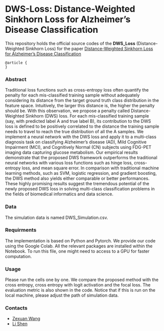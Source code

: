 # DWS-Loss: Distance-Weighted Sinkhorn Loss for Alzheimer’s Disease Classification

This repository holds the official source codes of the **DWS_Loss** (Distance-Weighted Sinkhorn Loss)  for the paper [Distance-Weighted Sinkhorn Loss for Alzheimer’s Disease Classification]()

```
@article {
}
```

### Abstract
Traditional loss functions such as cross-entropy loss often quantify the penalty for each mis-classified
training sample without adequately considering its distance from the target ground truth class distribution
in the feature space. Intuitively, the larger this distance is, the higher the penalty should be. With this
observation, we propose a penalty called Distance-Weighted Sinkhorn (DWS) loss. For each mis-classified
training sample (say, with predicted label A and true label B), its contribution to the DWS loss is defined
to be positively correlated to the distance the training sample needs to travel to reach the true distribution
of all the A samples. We implement a neural network with the DWS loss and apply it to a multi-class
diagnosis task on classifying Alzheimer’s disease (AD), Mild Cognitive Impairment (MCI), and Cognitively
Normal (CN) subjects using FDG-PET imaging data capturing glucose metabolism. Our empirical results
demonstrate that the proposed DWS framework outperforms the traditional neural networks with various
loss functions such as hinge loss, cross-entropy loss, and mean square error. In comparison with traditional
machine learning methods, such as SVM, logistic regression, and gradient boosting, the DWS method also
yields either comparable or better performances. These highly promising results suggest the tremendous
potential of the newly proposed DWS loss in solving multi-class classification problems in the fields of
biomedical informatics and data science.

### Data
The simulation data is named DWS_Simulation.csv. 
### Requirments
The implementation is based on Python and Pytorch. We provide our code using the Google Colab. All the relevant packages are installed within the Notebook. To run this file, one might need to access to a GPU for faster computation.
### Usage
Please run the cells one by one. We compare the proposed method with the cross entropy, cross entropy with logit activation and the focal loss. The evaluation metric is also shown in the code. Notice that if this is run on the local machine, please adjust the path of simulation data.


### Contacts

- [Zexuan Wang](mailto:zxwang@sas.upenn.edu) 
- [Li Shen](mailto:li.shen@pennmedicine.upenn.edu) 
